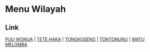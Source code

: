 # Menu Wilayah

## Link

[PUU WONUA](https://github.com/gigit-pemilu/pemilu-2024-74-sulawesi-tenggara/tree/main/pilpres/hitung-suara/sub/74-sulawesi-tenggara/sub/06-bombana/sub/20-tontonunu/sub/2005-puu-wonua)
 | 
[TETE HAKA](https://github.com/gigit-pemilu/pemilu-2024-74-sulawesi-tenggara/tree/main/pilpres/hitung-suara/sub/74-sulawesi-tenggara/sub/06-bombana/sub/20-tontonunu/sub/2003-tete-haka)
 | 
[TONGKOSENG](https://github.com/gigit-pemilu/pemilu-2024-74-sulawesi-tenggara/tree/main/pilpres/hitung-suara/sub/74-sulawesi-tenggara/sub/06-bombana/sub/20-tontonunu/sub/2002-tongkoseng)
 | 
[TONTONUNU](https://github.com/gigit-pemilu/pemilu-2024-74-sulawesi-tenggara/tree/main/pilpres/hitung-suara/sub/74-sulawesi-tenggara/sub/06-bombana/sub/20-tontonunu/sub/2001-tontonunu)
 | 
[WATU MELOMBA](https://github.com/gigit-pemilu/pemilu-2024-74-sulawesi-tenggara/tree/main/pilpres/hitung-suara/sub/74-sulawesi-tenggara/sub/06-bombana/sub/20-tontonunu/sub/2004-watu-melomba)

